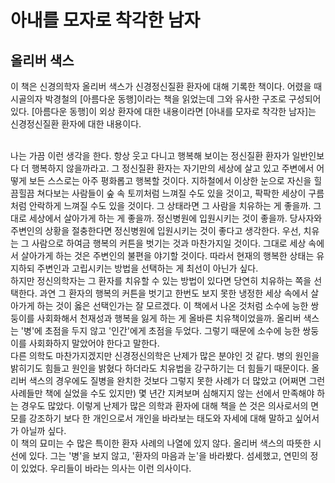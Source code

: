 # 아내를 모자로 착각한 남자
## 올리버 색스

이 책은 신경의학자 올리버 색스가 신경정신질환 환자에 대해 기록한 책이다. 어렸을 때 시골의자 박경철의 [아름다운 동행]이라는 책을 읽었는데 그와 유사한 구조로 구성되어 있다. [아름다운 동행]이 외상 환자에 대한 내용이라면 \[아내를 모자로 착각한 남자]는 신경정신질환 환자에 대한 내용이다.

<br>
나는 가끔 이런 생각을 한다. 항상 웃고 다니고 행복해 보이는 정신질환 환자가 일반인보다 더 행복하지 않을까라고. 그 정신질환 환자는 자기만의 세상에 살고 있고 주변에서 어떻게 보든 스스로는 아주 평화롭고 행복할 것이다. 지하철에서 이상한 눈으로 자신을 힐끔힐끔 쳐다보는 사람들이 숲 속 토끼처럼 느껴질 수도 있을 것이고, 팍팍한 세상이 구름처럼 안락하게 느껴질 수도 있을 것이다. 그 상태라면 그 사람을 치유하는 게 좋을까. 그대로 세상에서 살아가게 하는 게 좋을까. 정신병원에 입원시키는 것이 좋을까. 당사자와 주변인의 상황을 절충한다면 정신병원에 입원시키는 것이 좋다고 생각한다. 우선, 치유는 그 사람으로 하여금 행복의 커튼을 벗기는 것과 마찬가지일 것이다. 그대로 세상 속에서 살아가게 하는 것은 주변인의 불편을 야기할 것이다. 따라서 현재의 행복한 상태는 유지하되 주변인과 고립시키는 방법을 선택하는 게 최선이 아닌가 싶다.

<br>
 하지만 정신의학자는 그 환자를 치유할 수 있는 방법이 있다면 당연히 치유하는 쪽을 선택한다. 과연 그 환자의 행복의 커튼을 벗기고 한번도 보지 못한 냉정한 세상 속에서 살아가게 하는 것이 옳은 선택인가는 잘 모르겠다. 이 책에서 나온 것처럼 소수에 능한 쌍둥이를 사회화해서 천재성과 행복을 잃게 하는 게 올바른 치유책이었을까. 올리버 색스는 &#39;병&#39;에 초점을 두지 않고 &#39;인간&#39;에게 초점을 두었다. 그렇기 때문에 소수에 능한 쌍둥이를 사회화하지 말았어야 한다고 말한다.

<br>
다른 의학도 마찬가지겠지만 신경정신의학은 난제가 많은 분야인 것 같다. 병의 원인을 밝히기도 힘들고 원인을 밝혔다 하더라도 치유법을 강구하기는 더 힘들기 때문이다. 올리버 색스의 경우에도 질병을 완치한 것보다 그렇지 못한 사례가 더 많았고 (어쩌면 그런 사례들만 책에 실었을 수도 있지만) 몇 년간 지켜보며 심해지지 않는 선에서 만족해야 하는 경우도 많았다. 이렇게 난제가 많은 의학과 환자에 대해 책을 쓴 것은 의사로서의 면모를 강조하기 보다 한 개인으로서 개인을 바라보는 태도와 자세에 대해 말하고 싶어서가 아닐까 싶다.

<br>
이 책의 묘미는 수 많은 특이한 환자 사례의 나열에 있지 않다. 올리버 색스의 따뜻한 시선에 있다. 그는 &#39;병&#39;을 보지 않고, &#39;환자의 마음과 눈&#39;을 바라봤다. 섬세했고, 연민의 정이 있었다. 우리들이 바라는 의사는 이런 의사이다.

